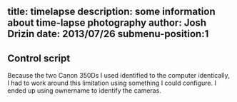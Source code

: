 title: timelapse
description: some information about time-lapse photography
author: Josh Drizin
date: 2013/07/26
submenu-position:1
---
<script type="text/javascript" src="/js/jquery-2.0.3.min.js" > </script>
<script type="text/javascript" src="/js/github-files.js" > </script>
<script src="/js/highlight.pack.js"></script>

## Control script

Because the two Canon 350Ds I used identified to the computer identically, I had to work around this limitation using something I could configure. I ended up using ownername to identify the cameras.

<p><script>
jQuery(document).ready(function ($) {
  $.getGithubFile("jdrizin", "timelapse-utilities", "b9041eab964fa984c38f26dd435fdaf84cf22645", function(contents) {
    $("#camera").html(hljs.highlight("python", contents).value)
  })
})
</script></p>

<div class="code">
<pre id="camera"></pre>
</div>
